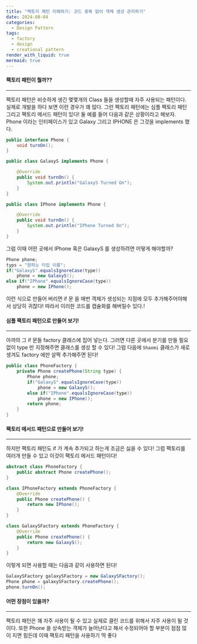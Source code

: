 ```yaml
---
title: "팩토리 패턴 이해하기: 코드 중복 없이 객체 생성 관리하기"
date: 2024-08-04
categories:
  - Design Pattern
tags:
  - factory
  - design
  - creational pattern
render_with_liquid: true
mermaid: true
---
```

#### 팩토리 패턴이 뭘까??
---
팩토리 패턴은 비슷하게 생긴 몇몇개의 Class 들을 생성할때 자주 사용되는 패턴이다. 실제로 개발을 하다 보면
이런 경우가 꽤 많다. 그런 팩토리 패턴에는 심플 팩토리 패턴 그리고 팩토리 메서드 패턴이 있다! 둘
예를 들어 다음과 같은 상황이라고 해보자. Phone 이라는 인터페이스가 있고 Galaxy 그리고 IPHONE 은 그것을 implements 했다. 

```java
public interface Phone {
	void turnOn();
}

public class GalaxyS implements Phone {

    @Override
    public void turnOn() {
    	System.out.println("GalaxyS Turned On");
    }
}

public class IPhone implements Phone {

    @Override
    public void turnOn() {
    	System.out.println("IPhone Turned On");
    }
}
```

그럼 이때 어떤 곳에서 IPhone 혹은 GalaxyS 를 생성하려면 어떻게 해야할까?

```java
Phone phone;
typs = "원하는 타입 이름";
if("GalaxyS".equalsIgnoreCase(type))
    phone = new GalaxyS();
else if("IPhone".equalsIgnoreCase(type))
    phone = new IPhone();
```

이런 식으로 만들어 버리면 if 문 을 매번 객체가 생성되는 지점에 모두 추가해주어야해서 상당히 귀찮다! 따라서 이러한 코드를 캡슐화를 해버릴수 있다.!

#### 심플 팩토리 패턴으로 만들어 보기!
---

아까의 그 if 문들 factory 클래스에 집어 넣는다. 그러면 다른 곳에서 분기를 만들 필요없이 type 만 지정해주면 클래스를 생성 할 수 있다! 그럼 다음에 `Shaomi` 클래스가 새로 생겨도 factory 에만 살짝 추가해주면 된다!


```java
public class PhoneFactory {
    private Phone createPhone(String type) {
        Phone phone;
        if("GalaxyS".equalsIgnoreCase(type))
            phone = new GalaxyS();
        else if("IPhone".equalsIgnoreCase(type))
            phone = new IPhone();
        return phone;
    }
}
```

#### 팩토리 메서드 패턴으로 만들어 보기!
---

하지만 팩토리 패턴도 if 가 계속 추가되고 하는게 조금은 싫을 수 있다! 그럼 팩토리를 여러개 만들 수 있고 이것이 팩토리 메서드 패턴이다! 

```java
abstract class PhoneFactory {
    public abstract Phone createPhone();
}

class IPhoneFactory extends PhoneFactory {
    @Override
    public Phone createPhone() {
        return new IPhone();
    }
}

class GalaxySFactory extends PhoneFactory {
    @Override
    public Phone createPhone() {
        return new GalaxyS();
    }
}
```

이렇게 되면 사용할 때는 다음과 같이 사용하면 된다!

```java
GalaxySFactory galaxySFactory = new GalaxySFactory();
Phone phone = galaxySFactory.createPhone();
phone.turnOn();
```

#### 어떤 장점이 있을까?
---
팩토리 패턴은 꽤 자주 사용이 될 수 있고 실제로 클린 코드를 위해서 자주 사용이 될 것이다.
또한 Phone 을 상속받는 객체가 늘어난다고 해서 수정되어야 할 부분이 점점 많이 지면 힘든데 이때 팩토리 패턴을 사용하기 딱 좋다